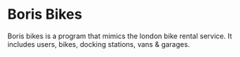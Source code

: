 Boris Bikes
===========

Boris bikes is a program that mimics the london bike rental service. It includes users, bikes, docking stations, vans & garages.
